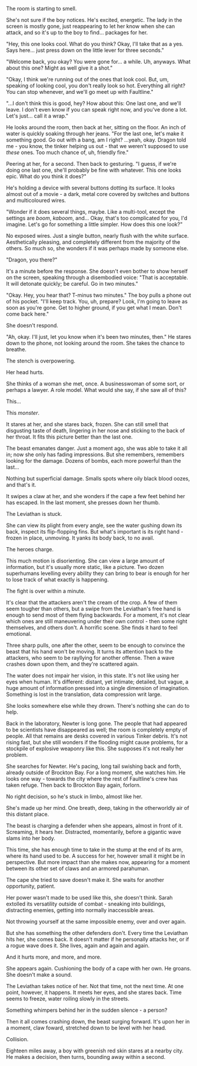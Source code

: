 The room is starting to smell.

She's not sure if the boy notices. He's excited, energetic. The lady in the screen is mostly gone, just reappearing to let her know when she can attack, and so it's up to the boy to find... packages for her. 

"Hey, this one looks cool. What do you think? Okay, I'll take that as a yes. Says here... just press down on the little lever for three seconds."

"Welcome back, you okay? You were gone for... a while. Uh, anyways. What about this one? Might as well give it a shot."

"Okay, I think we're running out of the ones that look cool. But, um, speaking of looking cool, you don't really look so hot. Everything all right? You can stop whenever, and we'll go meet up with Faultline."

"...I don't think this is good, hey? How about this: One last one, and we'll leave. I don't even know if you can speak right now, and you've done a lot. Let's just... call it a wrap."

He looks around the room, then back at her, sitting on the floor. An inch of water is quickly soaking through her jeans. "For the last one, let's make it something good. Go out with a bang, am I right? ...yeah, okay. Dragon told me - you know, the tinker helping us out - that we weren't supposed to use *these* ones. Too much chance of, uh, friendly fire."

Peering at her, for a second. Then back to gesturing. "I guess, if we're doing one last one, she'll probably be fine with whatever. This one looks epic. What do you think it does?"

He's holding a device with several buttons dotting its surface. It looks almost out of a movie - a dark, metal core covered by switches and buttons and multicoloured wires. 

"Wonder if it does several things, maybe. Like a multi-tool, except the settings are *boom*, *kaboom*, and... Okay, that's too complicated for you, I'd imagine. Let's go for something a little simpler. How does this one look?"

No exposed wires. Just a single button, nearly flush with the white surface. Aesthetically pleasing, and completely different from the majority of the others. So much so, she wonders if it was perhaps made by someone else.

"Dragon, you there?"

It's a minute before the response. She doesn't even bother to show herself on the screen, speaking through a disembodied voice: "That is acceptable. It will detonate quickly; be careful. Go in two minutes." 

"Okay. Hey, you hear that? T-minus two minutes." The boy pulls a phone out of his pocket. "I'll keep track. You, uh, prepare? Look, I'm going to leave as soon as you're gone. Get to higher ground, if you get what I mean. Don't come back here."

She doesn't respond.

"Ah, okay. I'll just, let you know when it's been two minutes, then." He stares down to the phone, not looking around the room. She takes the chance to breathe.

The stench is overpowering.

Her head hurts. 

She thinks of a woman she met, once. A businesswoman of some sort, or perhaps a lawyer. A role model. What would she say, if she saw all of this?

This...

This *monster*.

It stares at her, and she stares back, frozen. She can still smell that disgusting taste of death, lingering in her nose and sticking to the back of her throat. It fits this picture better than the last one.

The beast emanates danger. Just a moment ago, she was able to take it all in; now she only has fading impressions. But she remembers, remembers looking for the damage. Dozens of bombs, each more powerful than the last...

Nothing but superficial damage. Smalls spots where oily black blood oozes, and that's it.

It swipes a claw at her, and she wonders if the cape a few feet behind her has escaped. In the last moment, she presses down her thumb.

The Leviathan is stuck. 

She can view its plight from every angle, see the water gushing down its back, inspect its flip-flopping fins. But what's important is its right hand - frozen in place, unmoving. It yanks its body back, to no avail. 

The heroes charge.

This much motion is disorienting. She can view a large amount of information, but it's usually more static, like a picture. Two dozen superhumans levelling every ability they can bring to bear is enough for her to lose track of what exactly is happening.

The fight is over within a minute.

It's clear that the attackers aren't the cream of the crop. A few of them seem tougher than others, but a swipe from the Leviathan's free hand is enough to send most of them flying backwards. For a moment, it's not clear which ones are still maneuvering under their own control - then some right themselves, and others don't. A horrific scene. She finds it hard to feel emotional.

Three sharp pulls, one after the other, seem to be enough to convince the beast that his hand won't be moving. It turns its attention back to the attackers, who seem to be rayllying for another offense. Then a wave crashes down upon them, and they're scattered again.

The water does not impair her vision, in this state. It's not like using her eyes when human. It's different: distant, yet intimate; detailed, but vague, a huge amount of information pressed into a single dimension of imagination. Something is lost in the translation, data compression writ large. 

She looks somewhere else while they drown. There's nothing she can do to help.

Back in the laboratory, Newter is long gone. The people that had appeared to be scientists have disappeared as well; the room is completely empty of people. All that remains are desks covered in various Tinker debris. It's not rising fast, but she still wonders if the flooding might cause problems, for a stockpile of explosive weaponry like this. She supposes it's not really her problem.

She searches for Newter. He's pacing, long tail swishing back and forth, already outside of Brockton Bay. For a long moment, she watches him. He looks one way - towards the city where the rest of Faultline's crew has taken refuge. Then back to Brockton Bay again, forlorn.  

No right decision, so he's stuck in limbo, almost like her.

She's made up her mind. One breath, deep, taking in the otherworldly air of this distant place.

The beast is charging a defender when she appears, almost in front of it. Screaming, it hears her. Distracted, momentarily, before a gigantic wave slams into her body.

This time, she has enough time to take in the stump at the end of its arm, where its hand used to be. A success for her, however small it might be in perspective. But more impact than she makes now, appearing for a moment between its other set of claws and an armored parahuman.

The cape she tried to save doesn't make it. She waits for another opportunity, patient.

Her power wasn't made to be used like this, she doesn't think. Sarah extolled its versatility outside of combat - sneaking into buildings, distracting enemies, getting into normally inaccessible areas. 

Not throwing yourself at the same impossible enemy, over and over again. 

But she has something the other defenders don't. Every time the Leviathan hits her, she comes back. It doesn't matter if he personally attacks her, or if a rogue wave does it. She lives, again and again and again.

And it hurts more, and more, and more.

She appears again. Cushioning the body of a cape with her own. He groans. She doesn't make a sound.

The Leviathan takes notice of her. Not that time, not the next time. At one point, however, it happens. It meets her eyes, and she stares back. Time seems to freeze, water roiling slowly in the streets.

Something whimpers behind her in the sudden silence - a person? 

Then it all comes crashing down, the beast surging forward. It's upon her in a moment, claw foward, stretched down to be level with her head.

Collision.

Eighteen miles away, a boy with greenish red skin stares at a nearby city. He makes a decision, then turns, bounding away within a second.
